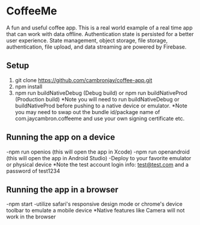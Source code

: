 # CoffeeMe
A fun and useful coffee app. This is a real world example of a real time app that can work with data offline. Authentication state is persisted for a better user experience. State management, object storage, file storage, authentication, file upload, and data streaming are powered by Firebase.

## Setup
1. git clone https://github.com/cambronjay/coffee-app.git
2. npm install
3. npm run buildNativeDebug (Debug build) or npm run buildNativeProd (Production build)
*Note you will need to run buildNativeDebug or buildNativeProd before pushing to a native device or emulator. 
*Note you may need to swap out the bundle id/package name of com.jaycambron.coffeeme and use your own signing certificate etc.
## Running the app on a device
-npm run openios (this will open the app in Xcode)
-npm run openandroid (this will open the app in Android Studio)
-Deploy to your favorite emulator or physical device
*Note the test account login info: test@test.com and a password of test1234

## Running the app in a browser
-npm start
-utilize safari's responsive design mode or chrome's device toolbar to emulate a mobile device
*Native features like Camera will not work in the browser
